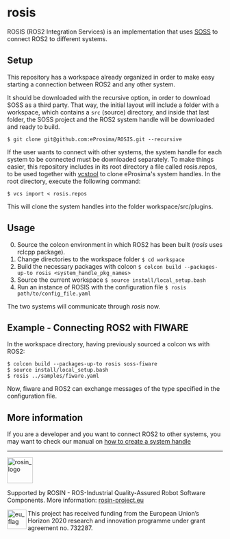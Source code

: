 # rosis

ROSIS (ROS2 Integration Services) is an implementation that uses [SOSS][soss] to connect ROS2 to different systems.

## Setup

This repository has a workspace already organized in order to make easy starting a connection between ROS2 and any other system.

It should be downloaded with the recursive option, in order to download SOSS as a third party. That way, the initial layout will include a folder with a workspace, which contains a `src` (source) directory, and inside that last folder, the SOSS project and the ROS2 system handle will be downloaded and ready to build.

```
$ git clone git@github.com:eProsima/ROSIS.git --recursive
```

If the user wants to connect with other systems, the system handle for each system to be connected must be downloaded separately. To make things easier, this repository includes in its root directory a file called rosis.repos, to be used together with [vcstool](https://github.com/dirk-thomas/vcstool) to clone eProsima's system handles. In the root directory, execute the following command:

```
$ vcs import < rosis.repos
```

This will clone the system handles into the folder workspace/src/plugins.

## Usage

0. Source the colcon environment in which ROS2 has been built (*rosis* uses rclcpp package).
1. Change directories to the workspace folder `$ cd workspace`
1. Build the necessary packages with colcon `$ colcon build --packages-up-to rosis <system_handle_pkg_names>`
1. Source the current workspace `$ source install/local_setup.bash`
1. Run an instance of ROSIS with the configuration file `$ rosis path/to/config_file.yaml`

The two systems will communicate through *rosis* now.

## Example - Connecting ROS2 with FIWARE

In the workspace directory, having previously sourced a colcon ws with ROS2:
```
$ colcon build --packages-up-to rosis soss-fiware
$ source install/local_setup.bash
$ rosis ../samples/fiware.yaml
```
Now, fiware and ROS2 can exchange messages of the type specified in the configuration file.

## More information

If you are a developer and you want to connect ROS2 to other systems, you may want to check our manual on [how to create a system handle](docs/CreatingSH.md)

---

<!--
    ROSIN acknowledgement from the ROSIN press kit
    @ https://github.com/rosin-project/press_kit
-->

<a href="http://rosin-project.eu">
  <img src="http://rosin-project.eu/wp-content/uploads/rosin_ack_logo_wide.png"
       alt="rosin_logo" height="60" >
</a>

Supported by ROSIN - ROS-Industrial Quality-Assured Robot Software Components.
More information: <a href="http://rosin-project.eu">rosin-project.eu</a>

<img src="http://rosin-project.eu/wp-content/uploads/rosin_eu_flag.jpg"
     alt="eu_flag" height="45" align="left" >

This project has received funding from the European Union’s Horizon 2020
research and innovation programme under grant agreement no. 732287.

 [soss]: https://github.com/osrf/soss_v2
 [fiware]: https://www.fiware.org/
